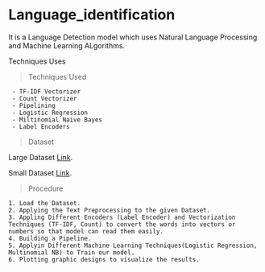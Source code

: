 # Language_identification

It is a Language Detection model which uses Natural Language Processing and Machine Learning ALgorithms. 

Techniques Uses

>Techniques Used
```
 - TF-IDF Vectorizer
 - Count Vectorizer
 - Pipelining
 - Logistic Regression
 - Miltinomial Naive Bayes
 - Label Encoders
```

>Dataset

Large Dataset [Link](https://www.statmt.org/europarl/).

Small Dataset [Link](https://www.kaggle.com/datasets/basilb2s/language-detection).

>Procedure

```
1. Load the Dataset. 
2. Applying the Text Preprocessing to the given Dataset. 
3. Appling Different Encoders (Label Encoder) and Vectorization Techniques (TF-IDF, Count) to convert the words into vectors or numbers so that model can read them easily. 
4. Building a Pipeline. 
5. Applyin Different Machine Learning Techniques(Logistic Regression, Multinomial NB) to Train our model. 
6. Plotting graphic designs to visualize the results.
```
